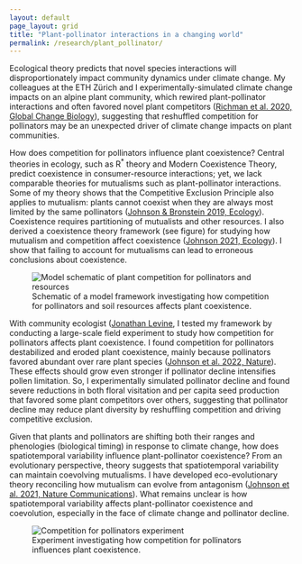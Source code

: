 ```yaml
---
layout: default
page_layout: grid
title: "Plant-pollinator interactions in a changing world"
permalink: /research/plant_pollinator/
---
```


<div class="content-up">
  <div class="content-left">
    <p>Ecological theory predicts that novel species interactions will disproportionately impact community dynamics under climate change. My colleagues at the ETH Zürich and I experimentally-simulated climate change impacts on an alpine plant community, which rewired plant-pollinator interactions and often favored novel plant competitors (<a href="https://chrisajohnson.github.io/publications/" target="_blank" rel="noopener">Richman et al. 2020, Global Change Biology</a>), suggesting that reshuffled competition for pollinators may be an unexpected driver of climate change impacts on plant communities.</p>
    <p>How does competition for pollinators influence plant coexistence? Central theories in ecology, such as R<sup>*</sup> theory and Modern Coexistence Theory, predict coexistence in consumer-resource interactions; yet, we lack comparable theories for mutualisms such as plant-pollinator interactions. Some of my theory shows that the Competitive Exclusion Principle also applies to mutualism: plants cannot coexist when they are always most limited by the same pollinators (<a href="https://chrisajohnson.github.io/publications/" target="_blank" rel="noopener">Johnson & Bronstein 2019, Ecology</a>). Coexistence requires partitioning of mutualists and other resources. I also derived a coexistence theory framework (see figure) for studying how mutualism and competition affect coexistence (<a href="https://chrisajohnson.github.io/publications/" target="_blank" rel="noopener">Johnson 2021, Ecology</a>). I show that failing to account for mutualisms can lead to erroneous conclusions about coexistence.</p>
  </div>

  <div class="content-right">
    <figure>
      <img src="{{ '/images/Competition_pollinators.png' | relative_url }}" alt="Model schematic of plant competition for pollinators and resources" >
      <figcaption>Schematic of a model framework investigating how competition for pollinators and soil resources affects plant coexistence.</figcaption>
    </figure>
  </div>

</div>

<div class="content-down">
  <div class="content-up">
    <p>With community ecologist (<a href="https://levine.princeton.edu/" target="_blank" rel="noopener">Jonathan Levine</a>, I tested my framework by conducting a large-scale field experiment to study how competition for pollinators affects plant coexistence. I found competition for pollinators destabilized and eroded plant coexistence, mainly because pollinators favored abundant over rare plant species (<a href="https://chrisajohnson.github.io/publications/" target="_blank" rel="noopener">Johnson et al. 2022, Nature</a>). These effects should grow even stronger if pollinator decline intensifies pollen limitation. So, I experimentally simulated pollinator decline and found severe reductions in both floral visitation and per capita seed production that favored some plant competitors over others, suggesting that pollinator decline may reduce plant diversity by reshuffling competition and driving competitive exclusion.</p>
    <p>Given that plants and pollinators are shifting both their ranges and phenologies (biological timing) in response to climate change, how does spatiotemporal variability influence plant-pollinator coexistence? From an evolutionary perspective, theory suggests that spatiotemporal variability can maintain coevolving mutualisms. I have developed eco-evolutionary theory reconciling how mutualism can evolve from antagonism (<a href="https://chrisajohnson.github.io/publications/" target="_blank" rel="noopener">Johnson et al. 2021, Nature Communications</a>). What remains unclear is how spatiotemporal variability affects plant-pollinator coexistence and coevolution, especially in the face of climate change and pollinator decline.</p>
  </div>
  
  <div class="content-right">
    <figure>
      <img src="{{ '/images/Pollinator_experiment.jpg' | relative_url }}" alt="Competition for pollinators experiment" >
      <figcaption>Experiment investigating how competition for pollinators influences plant coexistence.</figcaption>
    </figure>
  </div>
</div>
